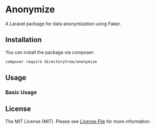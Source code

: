 # Anonymize

A Laravel package for data anonymization using Faker.

## Installation

You can install the package via composer:

```bash
composer require directorytree/anonymize
```


## Usage

### Basic Usage



## License

The MIT License (MIT). Please see [License File](LICENSE.md) for more information.

